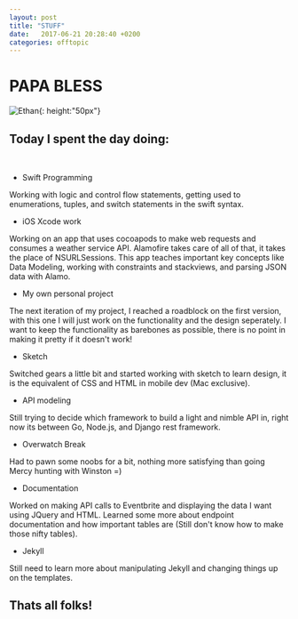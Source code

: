```yaml
---
layout: post
title: "STUFF"
date:   2017-06-21 20:28:40 +0200
categories: offtopic
---
```


# PAPA BLESS
![Ethan](https://pbs.twimg.com/media/Dga7qs9VQAI_pkT.jpg){: height:"50px"}

## Today I spent the day doing:



<br>

- Swift Programming

Working with logic and control flow statements, getting used to enumerations, tuples, and switch statements in the swift syntax.

- iOS Xcode work

Working on an app that uses cocoapods to make web requests and consumes a weather service API. Alamofire takes care of all of that, it takes the
place of NSURLSessions. This app teaches important key concepts like Data Modeling, working with constraints and stackviews, and parsing JSON data with
Alamo.

- My own personal project

The next iteration of my project, I reached a roadblock on the first version, with this one I will just work on the functionality and the design seperately.
I want to keep the functionality as barebones as possible, there is no point in making it pretty if it doesn't work!

- Sketch

Switched gears a little bit and started working with sketch to learn design, it is the equivalent of CSS and HTML in mobile dev (Mac exclusive).

- API modeling

Still trying to decide which framework to build a light and nimble API in, right now its between Go, Node.js, and Django rest framework.

- Overwatch Break

Had to pawn some noobs for a bit, nothing more satisfying than going Mercy hunting with Winston =)

- Documentation

Worked on making API calls to Eventbrite and displaying the data I want using JQuery and HTML. Learned some more about endpoint documentation and how important
tables are (Still don't know how to make those nifty tables).

- Jekyll

Still need to learn more about manipulating Jekyll and changing things up on the templates.

## Thats all folks!
